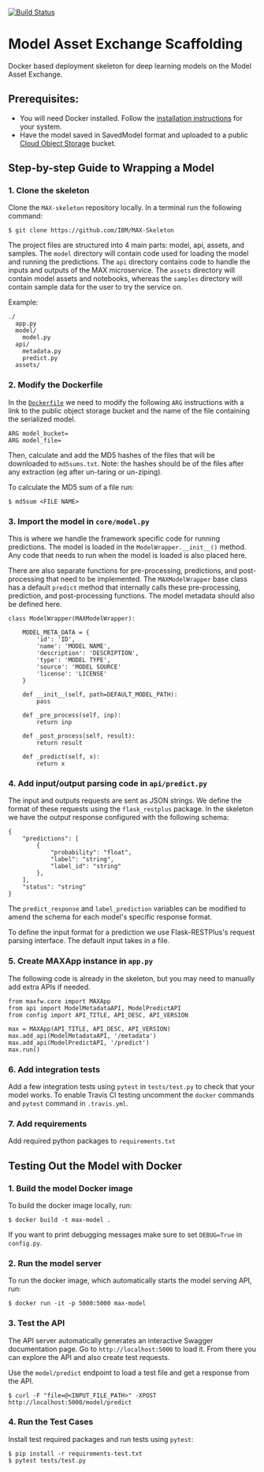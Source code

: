 [![Build Status](https://travis-ci.com/IBM/MAX-Skeleton.svg?branch=master)](https://travis-ci.com/IBM/MAX-Skeleton)

# Model Asset Exchange Scaffolding

Docker based deployment skeleton for deep learning models on the Model Asset Exchange.

## Prerequisites:

* You will need Docker installed. Follow the [installation instructions](https://docs.docker.com/install/) for your
system.
* Have the model saved in SavedModel format and uploaded to a public [Cloud Object Storage](https://console.bluemix.net/catalog/services/cloud-object-storage) bucket.

## Step-by-step Guide to Wrapping a Model

### 1. Clone the skeleton
Clone the `MAX-skeleton` repository locally. In a terminal run the following command:

    $ git clone https://github.com/IBM/MAX-Skeleton

The project files are structured into 4 main parts: model, api, assets, and samples. The `model` directory will contain code used for loading the model and running the predictions. The `api` directory contains code to handle the inputs and outputs of the MAX microservice. The `assets` directory will contain model assets and notebooks, whereas the `samples` directory will contain sample data for the user to try the service on.

Example:
```
./
  app.py
  model/
    model.py
  api/
    metadata.py
    predict.py
  assets/
```

### 2. Modify the Dockerfile
In the [`Dockerfile`](Dockerfile) we need to modify the following `ARG` instructions with a link to the
public object storage bucket and the name of the file containing the serialized model.

    ARG model_bucket=
    ARG model_file=

Then, calculate and add the MD5 hashes of the files that will be downloaded to `md5sums.txt`. Note: the hashes should be
of the files after any extraction (eg after un-taring or un-ziping).

To calculate the MD5 sum of a file run:
```
$ md5sum <FILE NAME>
```

### 3. Import the model in `core/model.py`

This is where we handle the framework specific code for running predictions. The model is
loaded in the `ModelWrapper.__init__()` method. Any code that needs to run when
the model is loaded is also placed here.

There are also separate functions for pre-processing, predictions, and post-processing that need to be implemented. The  `MAXModelWrapper` base class has a default `predict` method that internally calls these pre-processing, prediction, and post-processing functions.
The model metadata should also be defined here.

```
class ModelWrapper(MAXModelWrapper):

    MODEL_META_DATA = {
        'id': 'ID',
        'name': 'MODEL NAME',
        'description': 'DESCRIPTION',
        'type': 'MODEL TYPE',
        'source': 'MODEL SOURCE'
        'license': 'LICENSE'
    }

    def __init__(self, path=DEFAULT_MODEL_PATH):
        pass

    def _pre_process(self, inp):
        return inp

    def _post_process(self, result):
        return result

    def _predict(self, x):
        return x
```

### 4. Add input/output parsing code in `api/predict.py`

The input and outputs requests are sent as JSON strings. We define the format of these requests using the `flask_restplus` package. In the skeleton we have the output response configured with the following schema:

```
{
    "predictions": [
        {
            "probability": "float",
            "label": "string",
            "label_id": "string"
        },
    ],
    "status": "string"
}
```
The `predict_response` and `label_prediction` variables can be modified to amend the schema for each model's specific response format.

To define the input format for a prediction we use Flask-RESTPlus's request parsing interface. The default input takes in a file.

### 5. Create MAXApp instance in `app.py`

The following code is already in the skeleton, but you may need to manually add extra APIs if needed.
```
from maxfw.core import MAXApp
from api import ModelMetadataAPI, ModelPredictAPI
from config import API_TITLE, API_DESC, API_VERSION

max = MAXApp(API_TITLE, API_DESC, API_VERSION)
max.add_api(ModelMetadataAPI, '/metadata')
max.add_api(ModelPredictAPI, '/predict')
max.run()
```

### 6. Add integration tests

Add a few integration tests using `pytest` in `tests/test.py` to check that your model works. To enable Travis CI
testing uncomment the `docker` commands and `pytest` command in `.travis.yml`.

### 7. Add requirements

Add required python packages to `requirements.txt`

## Testing Out the Model with Docker

### 1. Build the model Docker image

To build the docker image locally, run:

```
$ docker build -t max-model .
```

If you want to print debugging messages make sure to set `DEBUG=True` in `config.py`.

### 2. Run the model server

To run the docker image, which automatically starts the model serving API, run:

```
$ docker run -it -p 5000:5000 max-model
```

### 3. Test the API

The API server automatically generates an interactive Swagger documentation page. Go to `http://localhost:5000` to load it. From there you can explore the API and also create test requests.

Use the `model/predict` endpoint to load a test file and get a response from the API.

```
$ curl -F "file=@<INPUT_FILE_PATH>" -XPOST http://localhost:5000/model/predict
```

### 4. Run the Test Cases

Install test required packages and run tests using `pytest`:

```
$ pip install -r requirements-test.txt
$ pytest tests/test.py
```
